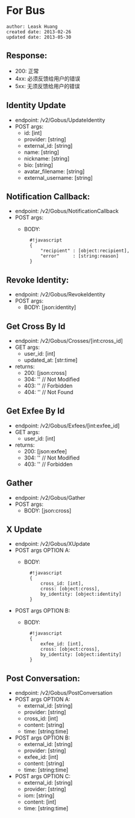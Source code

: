 # For Bus
    author: Leask Huang
    created date: 2013-02-26
    updated date: 2013-05-30


## Response:
* 200: 正常
* 4xx: 必须反馈给用户的错误
* 5xx: 无须反馈给用户的错误


## Identity Update
* endpoint: /v2/Gobus/UpdateIdentity
* POST args:
    - id: [int]
    - provider: [string]
    - external_id: [string]
    - name: [string]
    - nickname: [string]
    - bio: [string]
    - avatar_filename: [string]
    - external_username: [string]


## Notification Callback:
* endpoint: /v2/Gobus/NotificationCallback
* POST args:
    - BODY:

            #!javascript
            {
                "recipient" : [object:recipient],
                "error"     : [string:reason]
            }


## Revoke Identity:
* endpoint: /v2/Gobus/RevokeIdentity
* POST args:
    - BODY: [json:identity]


## Get Cross By Id
* endpoint: /v2/Gobus/Crosses/[int:cross_id]
* GET args:
    - user_id: [int]
    - updated_at: [str:time]
* returns:
    - 200: [json:cross]
    - 304: '' // Not Modified
    - 403: '' // Forbidden
    - 404: '' // Not Found


## Get Exfee By Id
* endpoint: /v2/Gobus/Exfees/[int:exfee_id]
* GET args:
    - user_id: [int]
* returns:
    - 200: [json:exfee]
    - 304: '' // Not Modified
    - 403: '' // Forbidden


## Gather
* endpoint: /v2/Gobus/Gather
* POST args:
    - BODY: [json:cross]


## X Update
* endpoint: /v2/Gobus/XUpdate
* POST args OPTION A:
    - BODY:

            #!javascript
            {
                cross_id: [int],
                cross: [object:cross],
                by_identity: [object:identity]
            }

* POST args OPTION B:
    - BODY:

            #!javascript
            {
                exfee_id: [int],
                cross: [object:cross],
                by_identity: [object:identity]
            }


## Post Conversation:
* endpoint: /v2/Gobus/PostConversation
* POST args OPTION A:
    - external_id: [string]
    - provider: [string]
    - cross_id: [int]
    - content: [string]
    - time: [string:time]
* POST args OPTION B:
    - external_id: [string]
    - provider: [string]
    - exfee_id: [int]
    - content: [string]
    - time: [string:time]
* POST args OPTION C:
    - external_id: [string]
    - provider: [string]
    - iom: [string]
    - content: [int]
    - time: [string:time]
